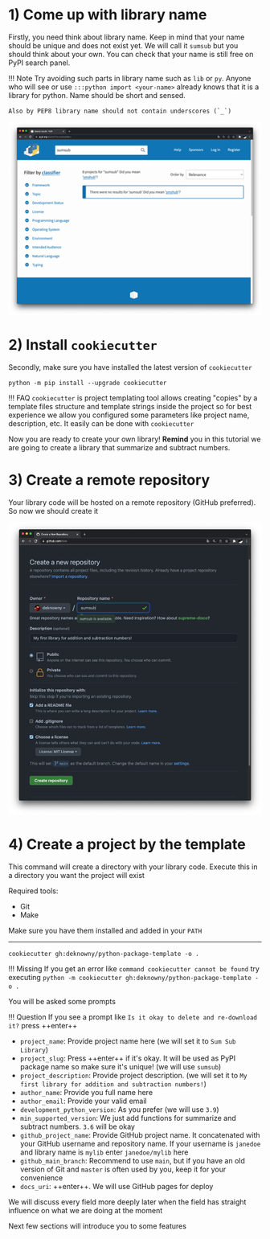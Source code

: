 # 1) Come up with library name
Firstly, you need think about library name. Keep in mind that your name should be unique and does not exist yet. We will call it `sumsub` but you should think about your own. You can check that your name is still free on PyPI search panel.

!!! Note
    Try avoiding such parts in library name such as `lib` or `py`. Anyone who will see or use `:::python import <your-name>` already knows that it is a library for python. Name should be short and sensed.

    Also by PEP8 library name should not contain underscores (`_`)

![Sure no such lib still created](../assets/sure-no-such-lib.png)


# 2) Install `cookiecutter`
Secondly, make sure you have installed the latest version of  `cookiecutter`
```
python -m pip install --upgrade cookiecutter
```
!!! FAQ
    `cookiecutter` is project templating tool allows creating "copies" by a template files structure and template strings inside the project so for best experience we allow you configured some parameters like project name, description, etc. It easily can be done with `cookiecutter`

Now you are ready to create your own library! __Remind__ you in this tutorial we are going to create a library that summarize and subtract numbers.

# 3) Create a remote repository
Your library code will be hosted on a remote repository (GitHub preferred). So now we should create it

![Creating new repository](../assets/new-repository.png)

# 4) Create a project by the template
This command will create a directory with your library code. Execute this in a directory you want the project will exist

Required tools:

* Git
* Make


Make sure you have them installed and added in your `PATH`
***

```shell
cookiecutter gh:deknowny/python-package-template -o .
```

!!! Missing
    If you get an error like `command cookiecutter cannot be found`
    try executing `python -m cookiecutter gh:deknowny/python-package-template -o .`


You will be asked some prompts


!!! Question
    If you see a prompt like `Is it okay to delete and re-download it?` press ++enter++

* `project_name`: Provide project name here (we will set it to `Sum Sub Library`)
* `project_slug`: Press ++enter++ if it's okay. It will be used as PyPI package name so make sure it's unique! (we will use `sumsub`)
* `project_description`: Provide project description. (we will set it to `My first library for addition and subtraction numbers!`)
* `author_name`: Provide you full name here
* `author_email`: Provide your valid email
* `development_python_version`: As you prefer (we will use `3.9`)
* `min_supported_version`: We just add functions for summarize and subtract numbers. `3.6` will be okay
* `github_project_name`: Provide GitHub project name. It concatenated with your GitHub username and repository name. If your username is `janedoe` and library name is `mylib` enter `janedoe/mylib` here
* `github_main_branch`: Recommend to use `main`, but if you have an old version of Git and `master` is often used by you, keep it for your convenience
* `docs_uri`: ++enter++. We will use GitHub pages for deploy

We will discuss every field more deeply later when the field has straight influence on what we are doing at the moment

Next few sections will introduce you to some features

